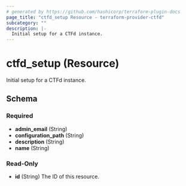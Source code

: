 ```yaml
---
# generated by https://github.com/hashicorp/terraform-plugin-docs
page_title: "ctfd_setup Resource - terraform-provider-ctfd"
subcategory: ""
description: |-
  Initial setup for a CTFd instance.
---
```


# ctfd_setup (Resource)

Initial setup for a CTFd instance.



<!-- schema generated by tfplugindocs -->
## Schema

### Required

- **admin_email** (String)
- **configuration_path** (String)
- **description** (String)
- **name** (String)

### Read-Only

- **id** (String) The ID of this resource.


